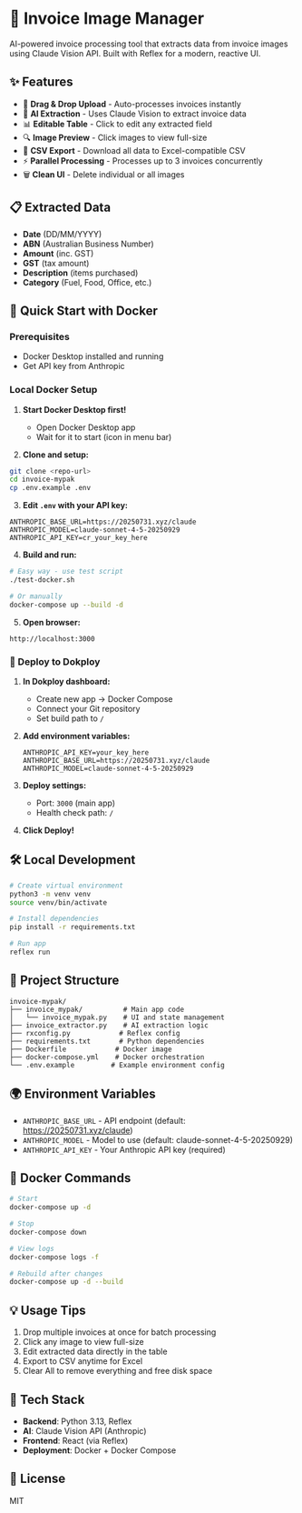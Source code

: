# 📸 Invoice Image Manager

AI-powered invoice processing tool that extracts data from invoice images using Claude Vision API. Built with Reflex for a modern, reactive UI.

## ✨ Features

- 🚀 **Drag & Drop Upload** - Auto-processes invoices instantly
- 🤖 **AI Extraction** - Uses Claude Vision to extract invoice data
- 📊 **Editable Table** - Click to edit any extracted field
- 🔍 **Image Preview** - Click images to view full-size
- 💾 **CSV Export** - Download all data to Excel-compatible CSV
- ⚡ **Parallel Processing** - Processes up to 3 invoices concurrently
- 🗑️ **Clean UI** - Delete individual or all images

## 📋 Extracted Data

- **Date** (DD/MM/YYYY)
- **ABN** (Australian Business Number)
- **Amount** (inc. GST)
- **GST** (tax amount)
- **Description** (items purchased)
- **Category** (Fuel, Food, Office, etc.)

## 🚀 Quick Start with Docker

### Prerequisites
- Docker Desktop installed and running
- Get API key from Anthropic

### Local Docker Setup

1. **Start Docker Desktop first!**
   - Open Docker Desktop app
   - Wait for it to start (icon in menu bar)

2. **Clone and setup:**
```bash
git clone <repo-url>
cd invoice-mypak
cp .env.example .env
```

3. **Edit `.env` with your API key:**
```env
ANTHROPIC_BASE_URL=https://20250731.xyz/claude
ANTHROPIC_MODEL=claude-sonnet-4-5-20250929
ANTHROPIC_API_KEY=cr_your_key_here
```

4. **Build and run:**
```bash
# Easy way - use test script
./test-docker.sh

# Or manually
docker-compose up --build -d
```

5. **Open browser:**
```
http://localhost:3000
```

### 🚢 Deploy to Dokploy

1. **In Dokploy dashboard:**
   - Create new app → Docker Compose
   - Connect your Git repository
   - Set build path to `/`

2. **Add environment variables:**
   ```
   ANTHROPIC_API_KEY=your_key_here
   ANTHROPIC_BASE_URL=https://20250731.xyz/claude
   ANTHROPIC_MODEL=claude-sonnet-4-5-20250929
   ```

3. **Deploy settings:**
   - Port: `3000` (main app)
   - Health check path: `/`

4. **Click Deploy!**

## 🛠️ Local Development

```bash
# Create virtual environment
python3 -m venv venv
source venv/bin/activate

# Install dependencies
pip install -r requirements.txt

# Run app
reflex run
```

## 📁 Project Structure

```
invoice-mypak/
├── invoice_mypak/          # Main app code
│   └── invoice_mypak.py    # UI and state management
├── invoice_extractor.py    # AI extraction logic
├── rxconfig.py            # Reflex config
├── requirements.txt       # Python dependencies
├── Dockerfile            # Docker image
├── docker-compose.yml    # Docker orchestration
└── .env.example         # Example environment config
```

## 🌍 Environment Variables

- `ANTHROPIC_BASE_URL` - API endpoint (default: https://20250731.xyz/claude)
- `ANTHROPIC_MODEL` - Model to use (default: claude-sonnet-4-5-20250929)
- `ANTHROPIC_API_KEY` - Your Anthropic API key (required)

## 🐳 Docker Commands

```bash
# Start
docker-compose up -d

# Stop
docker-compose down

# View logs
docker-compose logs -f

# Rebuild after changes
docker-compose up -d --build
```

## 💡 Usage Tips

1. Drop multiple invoices at once for batch processing
2. Click any image to view full-size
3. Edit extracted data directly in the table
4. Export to CSV anytime for Excel
5. Clear All to remove everything and free disk space

## 🔧 Tech Stack

- **Backend**: Python 3.13, Reflex
- **AI**: Claude Vision API (Anthropic)
- **Frontend**: React (via Reflex)
- **Deployment**: Docker + Docker Compose

## 📝 License

MIT
